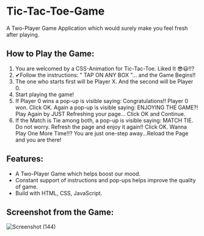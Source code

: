 # Tic-Tac-Toe-Game
A Two-Player Game Application which would surely make you feel fresh after playing.
## How to Play the Game:
 1.  You are welcomed by a CSS-Animation for Tic-Tac-Toe. Liked It 😎😃!!?
 2.  ✔Follow the instructions:
     " TAP ON ANY BOX "... and the Game Begins!!
 3.  The one who starts first will be Player X. And the second will be Player 0.
 4.  Start playing the game!
 5.  If Player 0 wins a pop-up is visible saying: Congratulations!! Player 0 won. Click OK.
     Again a pop-up is visible saying: ENJOYING THE GAME?! Play Again by JUST Refreshing your page... Click OK and Continue.
 6.  If the Match is Tie among both, a pop-up is visible saying: MATCH TIE. Do not worry. Refresh the page and enjoy it again!! Click OK.
Wanna Play One More Time!!? You are just one-step away...Reload the Page and you are there!

## Features:
 - A Two-Player Game which helps boost our mood.
 - Constant support of instructions and pop-ups helps improve the quality of game.
 - Build with HTML, CSS, JavaScript. 

## Screenshot from the Game: 
![Screenshot (144)](https://user-images.githubusercontent.com/99742201/164979029-12ce246f-58fb-4bd5-ac32-8544ba1fa08e.png)
